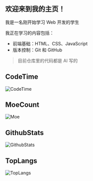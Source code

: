 ## 欢迎来到我的主页！

我是一名刚开始学习 Web 开发的学生

我正在学习的内容包括：

-   前端基础：HTML、CSS、JavaScript
-   版本控制：Git 和 GitHub
> 目前仓库里的代码都是 AI 写的

## CodeTime
![CodeTime](https://img.shields.io/endpoint?style=flat-square&color=%23646CFF&url=https%3A%2F%2Fapi.codetime.dev%2Fshield%3Fid%3D31650%26project%3D%26in=0)

## MoeCount
![Moe](https://count.getloli.com/@ShenleyOfficial)

## GithubStats
![GithubStats](https://github-readme-stats.vercel.app/api?username=ShenleyOfficial&show_icons=true)

## TopLangs
![TopLangs](https://github-readme-stats.vercel.app/api/top-langs?username=ShenleyOfficial&layout=compact)
